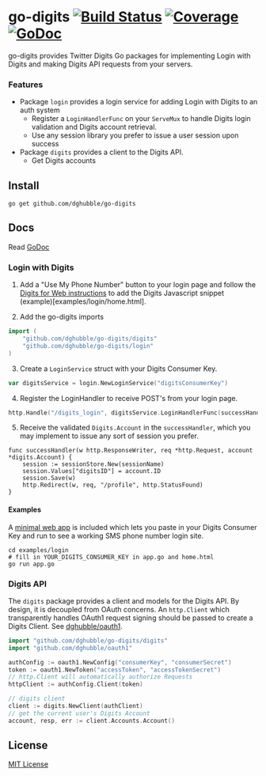 
# go-digits [![Build Status](https://travis-ci.org/dghubble/go-digits.png)](https://travis-ci.org/dghubble/go-digits) [![Coverage](http://gocover.io/_badge/github.com/dghubble/go-digits/login)](http://gocover.io/github.com/dghubble/go-digits/login) [![GoDoc](http://godoc.org/github.com/dghubble/go-digits?status.png)](http://godoc.org/github.com/dghubble/go-digits)

go-digits provides Twitter Digits Go packages for implementing Login with Digits and making Digits API requests from your servers.

### Features

* Package `login` provides a login service for adding Login with Digits to an auth system
    * Register a `LoginHandlerFunc` on your `ServeMux` to handle Digits login validation and Digits account retrieval.
    * Use any session library you prefer to issue a user session upon success
* Package `digits` provides a client to the Digits API.
    * Get Digits accounts

## Install

    go get github.com/dghubble/go-digits

## Docs

Read [GoDoc](https://godoc.org/github.com/dghubble/go-digits)

### Login with Digits

1. Add a "Use My Phone Number" button to your login page and follow the [Digits for Web instructions](https://dev.twitter.com/twitter-kit/web/digits) to add the Digits Javascript snippet (example)[examples/login/home.html].

2. Add the go-digits imports

```go
import (
    "github.com/dghubble/go-digits/digits"
    "github.com/dghubble/go-digits/login"
)
```

3. Create a `LoginService` struct with your Digits Consumer Key.

```go
var digitsService = login.NewLoginService("digitsConsumerKey")
```

4. Register the LoginHandler to receive POST's from your login page.

```go
http.Handle("/digits_login", digitsService.LoginHandlerFunc(successHandler, dgtsLogin.ErrorHandler))
```

5. Receive the validated `Digits.Account` in the `successHandler`, which you may implement to issue any sort of session you prefer.

```
func successHandler(w http.ResponseWriter, req *http.Request, account *digits.Account) {
    session := sessionStore.New(sessionName)
    session.Values["digitsID"] = account.ID
    session.Save(w)
    http.Redirect(w, req, "/profile", http.StatusFound)
}
```

#### Examples

A [minimal web app](examples/login) is included which lets you paste in your Digits Consumer Key and run to see a working SMS phone number login site.

    cd examples/login
    # fill in YOUR_DIGITS_CONSUMER_KEY in app.go and home.html
    go run app.go

### Digits API

The `digits` package provides a client and models for the Digits API. By design, it is decoupled from OAuth concerns. An `http.Client` which transparently handles OAuth1 request signing should be passed to create a Digits Client. See [dghubble/oauth1](https://github.com/dghubble/oauth1).

```go
import "github.com/dghubble/go-digits/digits"
import "github.com/dghubble/oauth1"

authConfig := oauth1.NewConfig("consumerKey", "consumerSecret")
token := oauth1.NewToken("accessToken", "accessTokenSecret")
// http.Client will automatically authorize Requests
httpClient := authConfig.Client(token)

// digits client
client := digits.NewClient(authClient)
// get the current user's Digits Account
account, resp, err := client.Accounts.Account()
```

## License

[MIT License](LICENSE)


